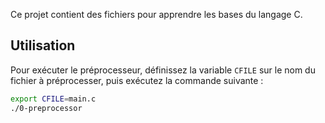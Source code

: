 Ce projet contient des fichiers pour apprendre les bases du langage C.

## Utilisation

Pour exécuter le préprocesseur, définissez la variable `CFILE` sur le nom du fichier à préprocesser, puis exécutez la commande suivante :
```bash
export CFILE=main.c
./0-preprocessor
